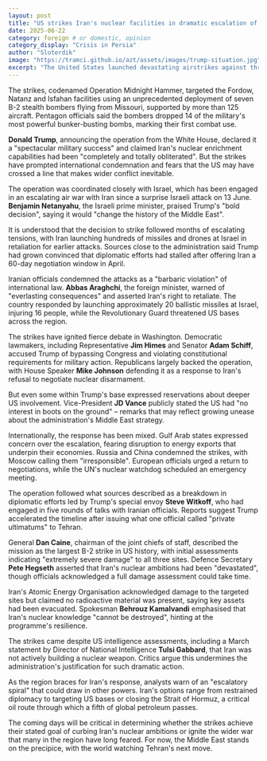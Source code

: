 ```yaml
---
layout: post
title: "US strikes Iran's nuclear facilities in dramatic escalation of Middle East crisis"
date: 2025-06-22
category: foreign # or domestic, opinion
category_display: "Crisis in Persia"
author: "Sloterdik"
image: "https://tramci.github.io/azt/assets/images/trump-situation.jpg"  # optional
excerpt: "The United States launched devastating airstrikes against three of Iran's most sensitive nuclear sites on Sunday, marking the most significant American military action on Iranian soil since the 1979 revolution."
---
```


The strikes, codenamed Operation Midnight Hammer, targeted the Fordow, Natanz and Isfahan facilities using an unprecedented deployment of seven B-2 stealth bombers flying from Missouri, supported by more than 125 aircraft. Pentagon officials said the bombers dropped 14 of the military's most powerful bunker-busting bombs, marking their first combat use.

**Donald Trump**, announcing the operation from the White House, declared it a "spectacular military success" and claimed Iran's nuclear enrichment capabilities had been "completely and totally obliterated". But the strikes have prompted international condemnation and fears that the US may have crossed a line that makes wider conflict inevitable.

The operation was coordinated closely with Israel, which has been engaged in an escalating air war with Iran since a surprise Israeli attack on 13 June. **Benjamin Netanyahu**, the Israeli prime minister, praised Trump's "bold decision", saying it would "change the history of the Middle East".

It is understood that the decision to strike followed months of escalating tensions, with Iran launching hundreds of missiles and drones at Israel in retaliation for earlier attacks. Sources close to the administration said Trump had grown convinced that diplomatic efforts had stalled after offering Iran a 60-day negotiation window in April.

Iranian officials condemned the attacks as a "barbaric violation" of international law. **Abbas Araghchi**, the foreign minister, warned of "everlasting consequences" and asserted Iran's right to retaliate. The country responded by launching approximately 20 ballistic missiles at Israel, injuring 16 people, while the Revolutionary Guard threatened US bases across the region.

The strikes have ignited fierce debate in Washington. Democratic lawmakers, including Representative **Jim Himes** and Senator **Adam Schiff**, accused Trump of bypassing Congress and violating constitutional requirements for military action. Republicans largely backed the operation, with House Speaker **Mike Johnson** defending it as a response to Iran's refusal to negotiate nuclear disarmament.

But even some within Trump's base expressed reservations about deeper US involvement. Vice-President **JD Vance** publicly stated the US had "no interest in boots on the ground" – remarks that may reflect growing unease about the administration's Middle East strategy.

Internationally, the response has been mixed. Gulf Arab states expressed concern over the escalation, fearing disruption to energy exports that underpin their economies. Russia and China condemned the strikes, with Moscow calling them "irresponsible". European officials urged a return to negotiations, while the UN's nuclear watchdog scheduled an emergency meeting.

The operation followed what sources described as a breakdown in diplomatic efforts led by Trump's special envoy **Steve Witkoff**, who had engaged in five rounds of talks with Iranian officials. Reports suggest Trump accelerated the timeline after issuing what one official called "private ultimatums" to Tehran.

General **Dan Caine**, chairman of the joint chiefs of staff, described the mission as the largest B-2 strike in US history, with initial assessments indicating "extremely severe damage" to all three sites. Defence Secretary **Pete Hegseth** asserted that Iran's nuclear ambitions had been "devastated", though officials acknowledged a full damage assessment could take time.

Iran's Atomic Energy Organisation acknowledged damage to the targeted sites but claimed no radioactive material was present, saying key assets had been evacuated. Spokesman **Behrouz Kamalvandi** emphasised that Iran's nuclear knowledge "cannot be destroyed", hinting at the programme's resilience.

The strikes came despite US intelligence assessments, including a March statement by Director of National Intelligence **Tulsi Gabbard**, that Iran was not actively building a nuclear weapon. Critics argue this undermines the administration's justification for such dramatic action.

As the region braces for Iran's response, analysts warn of an "escalatory spiral" that could draw in other powers. Iran's options range from restrained diplomacy to targeting US bases or closing the Strait of Hormuz, a critical oil route through which a fifth of global petroleum passes.

The coming days will be critical in determining whether the strikes achieve their stated goal of curbing Iran's nuclear ambitions or ignite the wider war that many in the region have long feared. For now, the Middle East stands on the precipice, with the world watching Tehran's next move.

